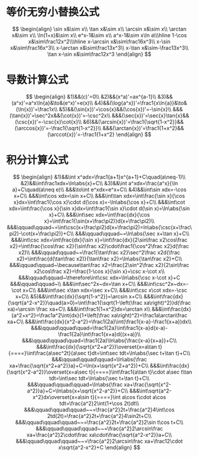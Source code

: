 # 等价无穷小替换公式

$$
\begin{align}
\sin x&\sim x\\
\tan x&\sim x\\
\arcsin x&\sim x\\
\arctan x&\sim x\\
\ln(1+x)&\sim x\\
e^x-1&\sim x\\
a^x-1&\sim x\ln a\\\hline
1-\cos x&\sim\frac12x^2\\\hline
x-\arcsin x&\sim\frac16x^3\\
x-\sin x&\sim\frac16x^3\\
x-\arctan x&\sim\frac13x^3\\
x-\tan x&\sim-\frac13x^3\\
\tan x-\sin x&\sim\frac12x^3
\end{align}
$$

# 导数计算公式

$$
\begin{align}
&1)&&(c)'=0\\
&2)&&(x^a)'=ax^{a-1}\\
&3)&&(a^x)'=a^x\ln{a}&\to&(e^x)'=e(x)\\
&4)&&(\log{a^x})'=\frac1{x\ln{a}}&\to&(\ln{x})'=\frac1x\\
&5)&&(\sin{x})'=\cos{x}&&(\cos{x})'=-\sin{x}\\
&&&(\tan{x})'=\sec^2x&&(\cot{x})'=-\csc^2x\\
&&&(\sec{x})'=\sec{x}\tan{x}&&(\csc{x})'=-\csc{x}\cot{x}\\
&6)&&(\arcsin{x})'=\frac1{\sqrt{1-x^2}}&&(\arccos{x})'=-\frac1{\sqrt{1-x^2}}\\
&&&(\arctan{x})'=\frac1{1+x^2}&&(\arccot{x})'=-\frac1{1+x^2}
\end{align}
$$

# 积分计算公式

$$
\begin{align}
&1)&&\int x^adx=\frac1{a+1}x^{a+1}+C\quad(a\neq-1)\\
&2)&&\int\frac1xdx=\ln\abs{x}+C\\
&3)&&\int a^xdx=\frac{a^x}{\ln a}+C\quad(a\neq e)\\
&&&\to\int e^xdx=e^x+C\\
&4)&&\int\sin xdx=-\cos x+C\\
&&&\int\cos xdx=\sin x+C\\
&&&\int\tan xdx=\int\frac{\sin x}{\cos x}dx=\int\frac1{\cos x}\cdot d(\cos x)=-\ln\abs{\cos x}+C\\
&&&\int\cot xdx=\int\frac{\cos x}{\sin x}dx=\int\frac1{\sin x}\cdot d(\sin x)=\ln\abs{\sin x}+C\\
&&&\int\sec xdx=\int\frac{dx}{\cos x}=\int\frac1{\sin(x+\frac\pi2)}d(x+\frac\pi2)\\
&&&\qquad\qquad~=\int\csc(x+\frac\pi2)d(x+\frac\pi2)=ln\abs{\csc(x+\frac\pi2)-\cot(x+\frac\pi2)}+C\\
&&&\qquad\qquad~=\ln\abs{\sec x+\tan x}+C\\
&&&\int\csc xdx=\int\frac{dx}{\sin x}=\int\frac{dx}{2\sin\frac x2\cos\frac x2}=\int\frac{\cos\frac x2}{\sin\frac x2}\cdot\frac1{\cos^2\frac x2}d(\frac x2)\\
&&&\qquad\qquad~=\frac1{\tan\frac x2}\sec^2\frac x2d(\frac x2)=\int\frac{d(\tan\frac x2)}{\tan\frac x2}=\ln\abs{\tan\frac x2}+C\\
&&&\qquad\qquad~\because\tan\frac x2=\frac{2\sin^2\frac x2}{2\sin\frac x2\cos\frac x2}=\frac{1-\cos x}{\sin x}=\csc x-\cot x\\
&&&\qquad\qquad~\therefore\int\csc xdx=\ln\abs{\csc x-\cot x}+C
&&&\qquad\qquad~\\
&&&\int\sec^2x~dx=\tan x+C\\
&&&\int\csc^2x~dx=-\cot x+C\\
&&&\int\sec x\tan xdx=\sec x+C\\
&&&\int\csc x\cot xdx=-\csc x+C\\
&5)&&\int\frac{dx}{\sqrt{1-x^2}}=\arcsin x+C\\
&&&\int\frac{dx}{\sqrt{a^2-x^2}}\quad(a>0)=\int\frac1{\sqrt{1-\left(\frac xa\right)^2}}d(\frac xa)=\arcsin \frac xa+C\\
&&&\int\frac1{1+x^2}dx=\arctan x\\
&&&\int\frac{dx}{a^2+x^2}=\frac1a^2\int{dx}{1+\left(\frac xa\right)^2}=\frac1a\arctan\frac xa+C\\
&&&\int\frac{dx}{x^2-a^2}=\frac1{2a}\int(\frac1{x-a}-\frac1{x+a})dx\\
&&&\qquad\qquad\quad=\frac1{2a}\int\frac1{x-a}d(x-a)-\frac1{2a}\int\frac1{x+a}d{(x+a)}\\
&&&\qquad\qquad\quad=\frac1{2a}\ln\abs{\frac{x-a}{x+a}}+C\\
&&&\int\frac{dx}{\sqrt{x^2+a^2}}\overset{x=a\tan t}{====}\int\frac{a\sec^2t}{a\sec t}dt=\int\sec tdt=\ln\abs{\sec t+\tan t}+C\\
&&&\qquad\qquad\qquad=\ln\abs{\frac xa+\frac{\sqrt{x^2+a^2}}a}+C=\ln(x+\sqrt{x^2+a^2})+C\\
&&&\int\frac{dx}{\sqrt{x^2-a^2}}\overset{x=a\sec t}{====}\int\frac1{a\tan t}\cdot a\sec t\tan tdt=\int\sec tdt=\ln\abs{\sec t+\tan t}+C\\
&&&\qquad\qquad\qquad=\ln\abs{\frac xa+\frac{\sqrt{x^2-a^2}}a}+C=\ln\abs{x+\sqrt{x^2-a^2}}+C\\
&&&\int\sqrt{a^2-x^2}dx\overset{x=a\sin t}{====}\int a\cos t\cdot a\cos tdt=\frac{a^2}2\int(1+\cos 2t)dt\\
&&&\qquad\qquad\qquad~~=\frac{a^2}2t+\frac{a^2}4\int\cos 2td(2t)=\frac{a^2}2t+\frac{a^2}4\sin2t+C\\
&&&\qquad\qquad\qquad~~=\frac{a^2}2t+\frac{a^2}2\sin t\cos t+C\\
&&&\qquad\qquad\qquad~~=\frac{a^2}2\arcsin\frac xa+\frac{a^2}2\cdot\frac xa\cdot\frac{\sqrt{a^2-x^2}}a+C\\
&&&\qquad\qquad\qquad~~=\frac{a^2}2\arcsin\frac xa+\frac12\cdot x\sqrt{a^2-x^2}+C
\end{align}
$$

